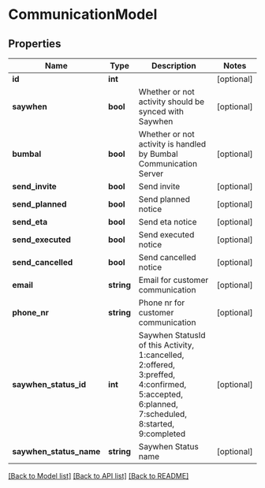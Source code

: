 # CommunicationModel

## Properties
Name | Type | Description | Notes
------------ | ------------- | ------------- | -------------
**id** | **int** |  | [optional] 
**saywhen** | **bool** | Whether or not activity should be synced with Saywhen | [optional] 
**bumbal** | **bool** | Whether or not activity is handled by Bumbal Communication Server | [optional] 
**send_invite** | **bool** | Send invite | [optional] 
**send_planned** | **bool** | Send planned notice | [optional] 
**send_eta** | **bool** | Send eta notice | [optional] 
**send_executed** | **bool** | Send executed notice | [optional] 
**send_cancelled** | **bool** | Send cancelled notice | [optional] 
**email** | **string** | Email for customer communication | [optional] 
**phone_nr** | **string** | Phone nr for customer communication | [optional] 
**saywhen_status_id** | **int** | Saywhen StatusId of this Activity, 1:cancelled, 2:offered, 3:preffed, 4:confirmed, 5:accepted, 6:planned, 7:scheduled, 8:started, 9:completed | [optional] 
**saywhen_status_name** | **string** | Saywhen Status name | [optional] 

[[Back to Model list]](../README.md#documentation-for-models) [[Back to API list]](../README.md#documentation-for-api-endpoints) [[Back to README]](../README.md)


